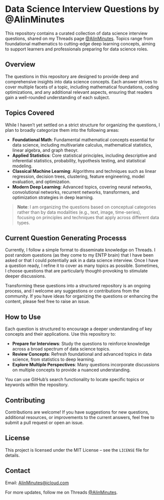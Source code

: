 # Data Science Interview Questions by @AIinMinutes

This repository contains a curated collection of data science interview questions, shared on my Threads page [@AIinMinutes](https://www.threads.net/@AIinMinutes). Topics range from foundational mathematics to cutting-edge deep learning concepts, aiming to support learners and professionals preparing for data science roles.

## Overview
The questions in this repository are designed to provide deep and comprehensive insights into data science concepts. Each answer strives to cover multiple facets of a topic, including mathematical foundations, coding optimizations, and any additional relevant aspects, ensuring that readers gain a well-rounded understanding of each subject.

## Topics Covered
While I haven’t yet settled on a strict structure for organizing the questions, I plan to broadly categorize them into the following areas:
- **Foundational Math**: Fundamental mathematical concepts essential for data science, including multivariate calculus, mathematical statistics, linear algebra, and graph theoyr.
- **Applied Statistics**: Core statistical principles, including descriptive and inferential statistics, probability, hypothesis testing, and statistical modeling.
- **Classical Machine Learning**: Algorithms and techniques such as linear regression, decision trees, clustering, feature engineering, model evaluation, and optimization.
- **Modern Deep Learning**: Advanced topics, covering neural networks, convolutional networks, recurrent networks, transformers, and optimization strategies in deep learning.

> **Note**: I am organizing the questions based on conceptual categories rather than by data modalities (e.g., text, image, time-series), focusing on principles and techniques that apply across different data types.

## Current Question Generating Processs
Currently, I follow a simple format to disseminate knowledge on Threads. I post random questions (as they come to my ENTP brain) that I have been asked or that I could potentially ask in a data science interview. Once I have a question ready, I refine it to cover as many topics as possible. Sometimes, I choose questions that are particularly thought-provoking to stimulate deeper discussions.

Transforming these questions into a structured repository is an ongoing process, and I welcome any suggestions or contributions from the community. If you have ideas for organizing the questions or enhancing the content, please feel free to raise an issue.

## How to Use
Each question is structured to encourage a deeper understanding of key concepts and their applications. Use this repository to:
- **Prepare for Interviews**: Study the questions to reinforce knowledge across a broad spectrum of data science topics.
- **Review Concepts**: Refresh foundational and advanced topics in data science, from statistics to deep learning.
- **Explore Multiple Perspectives**: Many questions incorporate discussions on multiple concepts to provide a nuanced understanding.

You can use GitHub’s search functionality to locate specific topics or keywords within the repository.

## Contributing
Contributions are welcome! If you have suggestions for new questions, additional resources, or improvements to the current answers, feel free to submit a pull request or open an issue.

## License
This project is licensed under the MIT License – see the `LICENSE` file for details.

## Contact
Email: AIinMinutes@icloud.com 

For more updates, follow me on Threads [@AIinMinutes](https://www.threads.net/@AIinMinutes).
